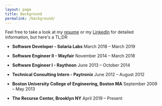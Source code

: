 ```yaml
---
layout: page
title: Background
permalink: /background/
---
```


Feel free to take a look at my [resume](https://docs.google.com/document/d/1UEBU-v_vXzHeQ-rf7eabIoLw4Qw-T_P5iqHWG32J0Xg/edit?usp=sharing) or my [LinkedIn](https://www.linkedin.com/in/ngozinwogwugwu/) for detailed information, but here's a TL;DR
- **Software Developer - Solaria Labs** March 2018 – March 2019
- **Software Engineer II - Wayfair** November 2014 – March 2018
- **Software Engineer I - Raytheon** June 2013 – October 2014
- **Technical Consulting Intern - Paytronix** June 2012 – August 2012  


- **Boston University College of Engineering, Boston MA** September 2009 – May 2013
- **The Recurse Center, Brooklyn NY** April 2019 – Present
